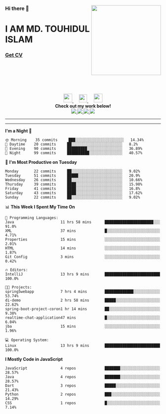 <div>
<img align="right" width="225" height="225" src="https://touhid-jisan.github.io/img/about-us.png">
<div>
  <h3> </h3>
  <h3> </h3>
  <h3>Hi there 👋</h3>
  <h1>I AM MD. TOUHIDUL ISLAM</h1>
 <!-- <h3>Software Engineer</h3> -->
  <h3> <a href="https://touhid-jisan.github.io/pdf/Touhidul_Islam.pdf"><span>Get CV</span></a></h3>
</div>
</div>
<br/><br/><br/><br/><br/>

<p align="center">
  <a href= "https://www.instagram.com/touhid_jisan/">
    <img src="https://img.icons8.com/ios-glyphs/256/000000/instagram-new.svg" width="28px"/>
  </a>
  &emsp;
  <a href="https://www.linkedin.com/in/touhid-jisan/">
    <img src="https://img.icons8.com/ios-filled/256/000000/linkedin.svg" width="26px"/>
  </a>
  &emsp;
  <a href="http://touhid-jisan.github.io/">
    <img src="https://img.icons8.com/material/256/000000/globe--v1.png" width="28px"/>
  </a>
  <br> 
  <strong>Check out my work below!</strong><br>
  
  <a href="https://badges.pufler.dev/years/touhid-jisan?style=flat-square&color=black&logo=github">
    <img src="https://badges.pufler.dev/years/touhid-jisan?style=flat-square&color=black&logo=github">
  </a>
  <a href="https://github.com/touhid-jisan?tab=repositories">
    <img src="https://badges.pufler.dev/repos/touhid-jisan?style=flat-square&color=black&logo=github">
  </a>
  <a href="https://gist.github.com/touhid-jisan">
    <img src="https://badges.pufler.dev/gists/touhid-jisan?style=flat-square&color=black&logo=github">
  </a>
  <a href="https://github.com/touhid-jisan">
    <img src="https://badges.pufler.dev/commits/monthly/touhid-jisan?style=flat-square&color=black&logo=github">
  </a>
</p>
<hr><hr>
<!--
**touhid-jisan/touhid-jisan** is a ✨ _special_ ✨ repository because its `README.md` (this file) appears on your GitHub profile.

Here are some ideas to get you started:

- 🔭 I’m currently working on ...
- 🌱 I’m currently learning ...
- 👯 I’m looking to collaborate on ...
- 🤔 I’m looking for help with ...
- 💬 Ask me about ...
- 📫 How to reach me: ...
- 😄 Pronouns: ...
- ⚡ Fun fact: ...
-->

<!--START_SECTION:waka-->
**I'm a Night 🦉** 

```text
🌞 Morning    35 commits     ███░░░░░░░░░░░░░░░░░░░░░░   14.34% 
🌆 Daytime    20 commits     ██░░░░░░░░░░░░░░░░░░░░░░░   8.2% 
🌃 Evening    90 commits     █████████░░░░░░░░░░░░░░░░   36.89% 
🌙 Night      99 commits     ██████████░░░░░░░░░░░░░░░   40.57%

```
📅 **I'm Most Productive on Tuesday** 

```text
Monday       22 commits     ██░░░░░░░░░░░░░░░░░░░░░░░   9.02% 
Tuesday      51 commits     █████░░░░░░░░░░░░░░░░░░░░   20.9% 
Wednesday    26 commits     ██░░░░░░░░░░░░░░░░░░░░░░░   10.66% 
Thursday     39 commits     ████░░░░░░░░░░░░░░░░░░░░░   15.98% 
Friday       41 commits     ████░░░░░░░░░░░░░░░░░░░░░   16.8% 
Saturday     43 commits     ████░░░░░░░░░░░░░░░░░░░░░   17.62% 
Sunday       22 commits     ██░░░░░░░░░░░░░░░░░░░░░░░   9.02%

```


📊 **This Week I Spent My Time On** 

```text
💬 Programming Languages: 
Java                     11 hrs 58 mins      ██████████████████████░░░   91.0% 
XML                      37 mins             █░░░░░░░░░░░░░░░░░░░░░░░░   4.71% 
Properties               15 mins             ░░░░░░░░░░░░░░░░░░░░░░░░░   2.01% 
HTML                     14 mins             ░░░░░░░░░░░░░░░░░░░░░░░░░   1.87% 
Git Config               3 mins              ░░░░░░░░░░░░░░░░░░░░░░░░░   0.42%

🔥 Editors: 
IntelliJ                 13 hrs 9 mins       █████████████████████████   100.0%

🐱‍💻 Projects: 
spring5webapp            7 hrs 4 mins        █████████████░░░░░░░░░░░░   53.74% 
di-demo                  2 hrs 58 mins       █████░░░░░░░░░░░░░░░░░░░░   22.62% 
spring-boot-project-coron1 hr 14 mins        ██░░░░░░░░░░░░░░░░░░░░░░░   9.38% 
realtime-chat-application47 mins             █░░░░░░░░░░░░░░░░░░░░░░░░   6.04% 
jba                      15 mins             ░░░░░░░░░░░░░░░░░░░░░░░░░   1.96%

💻 Operating System: 
Linux                    13 hrs 9 mins       █████████████████████████   100.0%

```

**I Mostly Code in JavaScript** 

```text
JavaScript               4 repos             ███████░░░░░░░░░░░░░░░░░░   28.57% 
Java                     4 repos             ███████░░░░░░░░░░░░░░░░░░   28.57% 
Dart                     3 repos             █████░░░░░░░░░░░░░░░░░░░░   21.43% 
Python                   2 repos             ███░░░░░░░░░░░░░░░░░░░░░░   14.29% 
CSS                      1 repos             █░░░░░░░░░░░░░░░░░░░░░░░░   7.14%

```



<!--END_SECTION:waka-->

